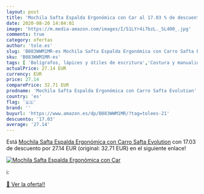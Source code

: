 ```yaml
---
layout: post
title: 'Mochila Safta Espalda Ergonómica con Car al 17.03 % de descuento'
date: 2020-08-20 14:04:01
image: 'https://m.media-amazon.com/images/I/51LYr4i7bzL._SL400_.jpg'
comments: true
category: ofertas
author: 'tole.es'
slug: 'B083WWM1MR-es Mochila Safta Espalda Ergonómica con Carro Safta Evolution'
sku: 'B083WWM1MR-es'
tags: [ 'Bolígrafos, lápices y útiles de escritura','Costura y manualidades','Dibujo','Hogar y cocina','Lápices','Marcadores','Materiales de dibujo','Oficina y papelería','Portaminas','Rotuladores y subrayadores','Subrayadores','mochila', ]
actualPrice: 27.14 EUR
currency: EUR
price: 27.14
comparePrice: 32.71 EUR
prodname: 'Mochila Safta Espalda Ergonómica con Carro Safta Evolution'
country: 'es'
flag: '🇪🇸'
brand: ''
buyurl: 'https://www.amazon.es/dp/B083WWM1MR/?tag=tolees-21'
descuento: '17.03'
average: '27.14'
---
```


Está [Mochila Safta Espalda Ergonómica con Carro Safta Evolution](https://www.amazon.es/dp/B083WWM1MR/?tag=tolees-21) con 17.03 de descuento por 27.14 EUR (original: 32.71 EUR) en el siguiente enlace!

[![Mochila Safta Espalda Ergonómica con Car](https://m.media-amazon.com/images/I/51LYr4i7bzL._SL400_.jpg)](https://www.amazon.es/dp/B083WWM1MR/?tag=tolees-21)

ℹ️:


[🛒 Ver la oferta!!](https://www.amazon.es/dp/B083WWM1MR/?tag=tolees-21)
